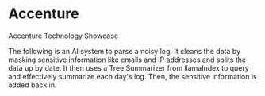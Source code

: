 # Accenture
Accenture Technology Showcase


The following is an AI system to parse a noisy log. It cleans the data by masking sensitive information like emails and IP addresses and splits the data up by date. It then uses a Tree Summarizer from llamaIndex to query and effectively summarize each day's log. Then, the sensitive information is added back in. 
